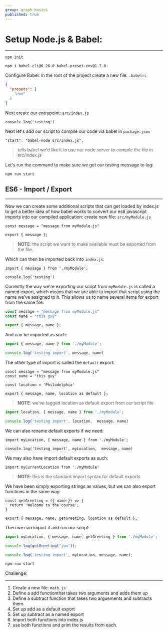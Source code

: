 ```yaml
---
group: graph-basics
published: true
---
```


# Setup Node.js & Babel:

---------------------------------

```shell
npm init
```

```shell
npm i babel-cli@6.26.0 babel-preset-env@1.7.0 
```



Configure Babel: in the root of the project create a new file: `.babelrc`

```json
{
  "presets": [
    "env"
  ]
}
```



Next create our entrypoint: `src/index.js`

```react
console.log('testing')
```



Next let's add our script to compile our code via babel in `package.json`

```react
"start": "babel-node src/index.js",
```

> tells babel we'd like it to use our node server to compile the file in src/index.js



Let's run the command to make sure we get our testing message to log:

```shell
npm run start
```





## ES6 - Import / Export

---------------------------------

Now we can create some additional scripts that can get loaded by index.js to get a better idea of how babel works to convert our es6 javascript imports into our compiled application: create new file: `src/myModule.js`

```react
const message = "message from myModule.js"

export { message };
```

> **NOTE**: the script we want to make available must be exported from the file.



Which can then be imported back into `index.js`:

```react
import { message } from './myModule';

console.log('testing')
```



Currently the way we're exporting our script from `myModule.js` is called a named export, which means that we are able to import that script using the name we've assigned to it. This allows us to name several items for export from the same file:

```js
const message = "message from myModule.js"
const name = "this guy"

export { message, name };
```



And can be imported as such:

```js
import { message, name } from './myModule';

console.log('testing import', message, name)
```



The other type of import is called the `default` export:

```react
const message = "message from myModule.js"
const name = "this guy"

const location = 'Philadelphia'

export { message, name, location as default };
```

> **NOTE**: we've tagged location as  default export from our script file

```js
import location, { message, name } from './myModule';

console.log('testing import', location,  message, name)
```



We can also rename default exports if we need:

```react
import myLocation, { message, name } from './myModule';

console.log('testing import', myLocation,  message, name)
```



We may also have import default exports as such: 

```react
import myCurrentLocation from './myModule'
```

> **NOTE**: this is the standard import syntax for default exports 



We have been simply exporting strings as values, but we can also export functions in the same way:

```react
const getGreeting = ({ name }) => {
  return 'Welcome to the course';
}

export { message, name, getGreeting, location as default };
```



Then we can import it and run our script: 

```js
import myLocation, { message, name, getGreeting } from './myModule';

console.log(getGreeting("jon"));

console.log('testing import', myLocation, message, name);
```

```js
npm run start
```





Challenge:

---------------------------------

1. Create a new file: `math.js`
2. Define a add functionthat takes two arguments and adds them up
3. Define a subtract function that takes two arguements and subtracts them.
4. Set up add as a default export
5. Set up subtract as a named export
6. Import both functions into index.js
7. use both functions and print the results from each.
